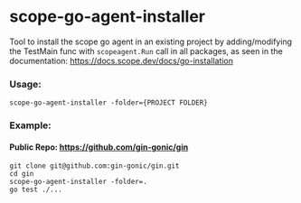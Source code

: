 # scope-go-agent-installer

Tool to install the scope go agent in an existing project by adding/modifying the TestMain func with `scopeagent.Run` call in all packages, as seen in the documentation: https://docs.scope.dev/docs/go-installation

### Usage:
```
scope-go-agent-installer -folder={PROJECT FOLDER}
```

### Example:

#### Public Repo: https://github.com/gin-gonic/gin
```
git clone git@github.com:gin-gonic/gin.git
cd gin
scope-go-agent-installer -folder=.
go test ./...
```

